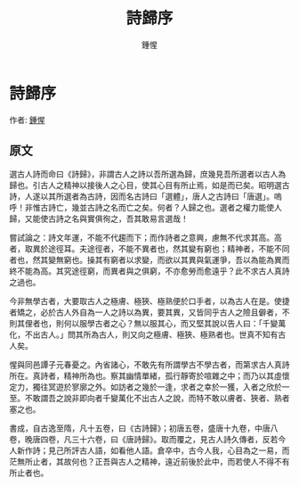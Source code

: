 ﻿---
title: '詩歸序'
author: '鍾惺'
tags: ['小品文']
---

# 詩歸序
作者: [鍾惺](https://zh.wikipedia.org/zh-tw/鍾惺)

## 原文
選古人詩而命曰《詩歸》，非謂古人之詩以吾所選為歸，庶幾見吾所選者以古人為歸也。引古人之精神以接後人之心目，使其心目有所止焉，如是而已矣。昭明選古詩，人遂以其所選者為古詩，因而名古詩曰「選體」，唐人之古詩曰「唐選」。嗚呼！非惟古詩亡，幾並古詩之名而亡之矣。何者？人歸之也。選者之權力能使人歸，又能使古詩之名與實俱徇之，吾其敢易言選哉！

嘗試論之：詩文年運，不能不代趨而下；而作詩者之意興，慮無不代求其高。高者，取異於途徑耳。夫途徑者，不能不異者也，然其變有窮也；精神者，不能不同者也，然其變無窮也。操其有窮者以求變，而欲以其異與氣運爭，吾以為能為異而終不能為高。其究途徑窮，而異者與之俱窮，不亦愈勞而愈遠乎？此不求古人真詩之過也。

今非無學古者，大要取古人之極膚、極狹、極熟便於口手者，以為古人在是。使捷者矯之，必於古人外自為一人之詩以為異，要其異，又皆同乎古人之險且僻者，不則其俚者也，則何以服學古者之心？無以服其心，而又堅其說以告人曰：「千變萬化，不出古人。」問其所為古人，則又向之極膚、極狹、極熟者也。世真不知有古人矣。

惺與同邑譚子元春憂之。內省諸心，不敢先有所謂學古不學古者，而第求古人真詩所在。真詩者，精神所為也。察其幽情單緒，孤行靜寄於喧雜之中；而乃以其虛懷定力，獨往冥遊於寥廓之外。如訪者之幾於一逢，求者之幸於一獲，入者之欣於一至。不敢謂吾之說非即向者千變萬化不出古人之說，而特不敢以膚者、狹者、熟者塞之也。

書成，自古逸至隋，凡十五卷，曰《古詩歸》；初唐五卷，盛唐十九卷，中唐八卷，晚唐四卷，凡三十六卷，曰《唐詩歸》。取而覆之，見古人詩久傳者，反若今人新作詩；見己所評古人語，如看他人語。倉卒中，古今人我，心目為之一易，而茫無所止者，其故何也？正吾與古人之精神，遠近前後於此中，而若使人不得不有所止者也。